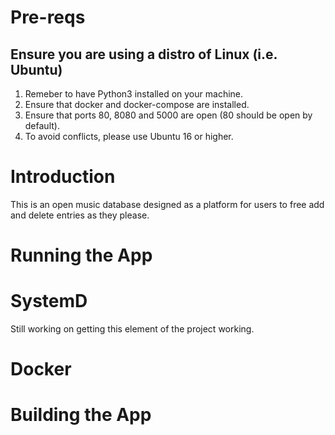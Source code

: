 # Pre-reqs

## Ensure you are using a distro of Linux (i.e. Ubuntu)

1. Remeber to have Python3 installed on your machine.
2. Ensure that docker and docker-compose are installed.
3. Ensure that ports 80, 8080 and 5000 are open (80 should be open by default).
4. To avoid conflicts, please use Ubuntu 16 or higher.
# Introduction
This is an open music database designed as a platform for users to free add and delete entries as they please.
# Running the App

# SystemD
Still working on getting this element of the project working.
# Docker

# Building the App
